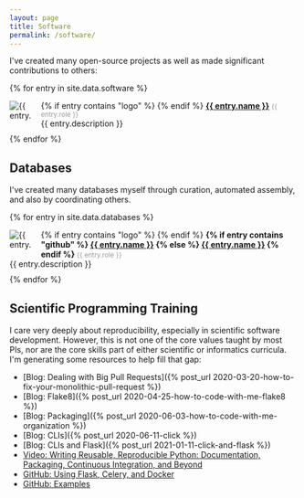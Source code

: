 ```yaml
---
layout: page
title: Software
permalink: /software/
---
```

I've created many open-source projects as well as made significant contributions to others:

{% for entry in site.data.software %}
<div style="padding-bottom: 10px;">
{% if entry contains "logo" %}
<img src="{{ entry.logo }}" alt="{{ entry.name }} Logo" style="float: left; max-height: 40px; max-width: 40px; margin-right: 15px" />
{% endif %}
<strong><a href="https://github.com/{{ entry.github }}">{{ entry.name }}</a></strong> <small style="color: #999">{{ entry.role }}</small><br />
{{ entry.description }}
</div>
{% endfor %}

## Databases

I've created many databases myself through curation, automated assembly, and also by coordinating
others.

{% for entry in site.data.databases %}
<div style="padding-bottom: 10px;">
{% if entry contains "logo" %}
<img src="{{ entry.logo }}" alt="{{ entry.name }} Logo" style="float: left; max-height: 40px; max-width: 40px; margin-right: 15px" />
{% endif %}
<strong>
{% if entry contains "github" %}
<a href="https://github.com/{{ entry.github }}">{{ entry.name }}</a>
{% else %}
<a href="https://zenodo.org/record/{{ entry.zenodo }}">{{ entry.name }}</a>
{% endif %}
</strong> <small style="color: #999">{{ entry.role }}</small><br />
{{ entry.description }}
</div>
{% endfor %}


## Scientific Programming Training

I care very deeply about reproducibility, especially in scientific software development. However,
this is not one of the core values taught by most PIs, nor are the core skills part of either scientific
or informatics curricula. I'm generating some resources to help fill that gap:

- [Blog: Dealing with Big Pull Requests]({% post_url 2020-03-20-how-to-fix-your-monolithic-pull-request %})
- [Blog: Flake8]({% post_url 2020-04-25-how-to-code-with-me-flake8 %})
- [Blog: Packaging]({% post_url 2020-06-03-how-to-code-with-me-organization %})
- [Blog: CLIs]({% post_url 2020-06-11-click %})
- [Blog: CLIs and Flask]({% post_url 2021-01-11-click-and-flask %})
- [Video: Writing Reusable, Reproducible Python: Documentation, Packaging, Continuous Integration, and Beyond](https://www.youtube.com/watch?v=lo_g-GbYtaA)
- [GitHub: Using Flask, Celery, and Docker](https://github.com/cthoyt/flask-celery-docker-demo)
- [GitHub: Examples](https://github.com/cthoyt-teaches-reproducibility/)
